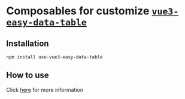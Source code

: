 # Composables for customize [`vue3-easy-data-table`](https://github.com/HC200ok/vue3-easy-data-table)

## Installation
```shell
npm install use-vue3-easy-data-table
```
## How to use
Click [here](https://hc200ok.github.io/vue3-easy-data-table-doc/features/footer-customization.html) for more information



